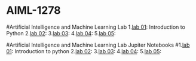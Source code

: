 # AIML-1278
#Artificial Intelligence and Machine Learning Lab
1.[lab 01](): Introduction to Python 
2.[lab 02]():
3.[lab 03]():
4.[lab 04]():
5.[lab 05]():

#Artificial Intelligence and Machine Learning Lab Jupiter Notebooks
#1.[lab 01](): Introduction to python 
2.[lab 02]():
3.[lab 03]():
4.[lab 04]():
5.[lab 05]():
